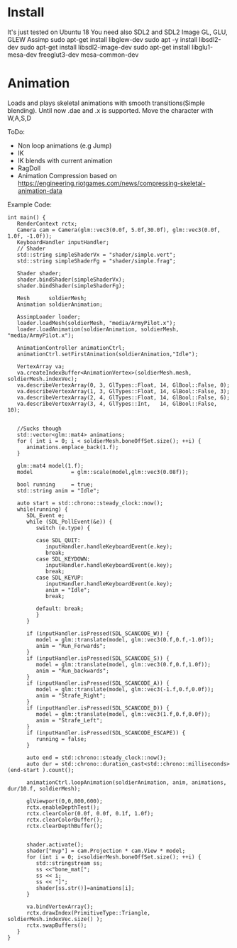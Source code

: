 # Install
It's just tested on Ubuntu 18
You need also 
SDL2 and SDL2 Image
GL, GLU, GLEW 
Assimp
sudo apt-get install libglew-dev
sudo apt -y install libsdl2-dev
sudo apt-get install libsdl2-image-dev
 sudo apt-get install libglu1-mesa-dev freeglut3-dev mesa-common-dev

# Animation
Loads and plays skeletal animations with smooth transitions(Simple blending). Until now .dae and .x is supported. 
Move the character with W,A,S,D

ToDo:
- Non loop animations (e.g Jump)
- IK 
- IK blends with current animation
- RagDoll
- Animation Compression based on https://engineering.riotgames.com/news/compressing-skeletal-animation-data


Example Code:
```
int main() {
   RenderContext rctx;
   Camera cam = Camera(glm::vec3(0.0f, 5.0f,30.0f), glm::vec3(0.0f, 1.0f, -1.0f));
   KeyboardHandler inputHandler;
   // Shader
   std::string simpleShaderVx = "shader/simple.vert";
   std::string simpleShaderFg = "shader/simple.frag";

   Shader shader;
   shader.bindShader(simpleShaderVx);
   shader.bindShader(simpleShaderFg);

   Mesh      soldierMesh;
   Animation soldierAnimation;

   AssimpLoader loader;
   loader.loadMesh(soldierMesh, "media/ArmyPilot.x");
   loader.loadAnimation(soldierAnimation, soldierMesh, "media/ArmyPilot.x");

   AnimationController animationCtrl;
   animationCtrl.setFirstAnimation(soldierAnimation,"Idle");

   VertexArray va;
   va.createIndexBuffer<AnimationVertex>(soldierMesh.mesh, soldierMesh.indexVec);
   va.describeVertexArray(0, 3, GlTypes::Float, 14, GlBool::False, 0);
   va.describeVertexArray(1, 3, GlTypes::Float, 14, GlBool::False, 3);
   va.describeVertexArray(2, 4, GlTypes::Float, 14, GlBool::False, 6);
   va.describeVertexArray(3, 4, GlTypes::Int,   14, GlBool::False, 10);


   //Sucks though
   std::vector<glm::mat4> animations;
   for ( int i = 0; i < soldierMesh.boneOffSet.size(); ++i) {
      animations.emplace_back(1.f);
   }

   glm::mat4 model(1.f);
   model            = glm::scale(model,glm::vec3(0.08f));

   bool running     = true;
   std::string anim = "Idle";

   auto start = std::chrono::steady_clock::now();
   while(running) {
      SDL_Event e;
      while (SDL_PollEvent(&e)) {
         switch (e.type) {

         case SDL_QUIT:
            inputHandler.handleKeyboardEvent(e.key);
            break;
         case SDL_KEYDOWN:
            inputHandler.handleKeyboardEvent(e.key);
            break;
         case SDL_KEYUP:
            inputHandler.handleKeyboardEvent(e.key);
            anim = "Idle";
            break;

         default: break;
         }
      }

      if (inputHandler.isPressed(SDL_SCANCODE_W)) {
         model = glm::translate(model, glm::vec3(0.f,0.f,-1.0f));
         anim = "Run_Forwards";
      }
      if (inputHandler.isPressed(SDL_SCANCODE_S)) {
         model = glm::translate(model, glm::vec3(0.f,0.f,1.0f));
         anim = "Run_backwards";
      }
      if (inputHandler.isPressed(SDL_SCANCODE_A)) {
         model = glm::translate(model, glm::vec3(-1.f,0.f,0.0f));
         anim = "Strafe_Right";
      }
      if (inputHandler.isPressed(SDL_SCANCODE_D)) {
         model = glm::translate(model, glm::vec3(1.f,0.f,0.0f));
         anim = "Strafe_Left";
      }
      if (inputHandler.isPressed(SDL_SCANCODE_ESCAPE)) {
         running = false;
      }

      auto end = std::chrono::steady_clock::now();
      auto dur = std::chrono::duration_cast<std::chrono::milliseconds>(end-start ).count();

      animationCtrl.loopAnimation(soldierAnimation, anim, animations, dur/10.f, soldierMesh);

      glViewport(0,0,800,600);
      rctx.enableDepthTest();
      rctx.clearColor(0.0f, 0.0f, 0.1f, 1.0f);
      rctx.clearColorBuffer();
      rctx.clearDepthBuffer();


      shader.activate();
      shader["mvp"] = cam.Projection * cam.View * model;
      for (int i = 0; i<soldierMesh.boneOffSet.size(); ++i) {
         std::stringstream ss;
         ss <<"bone_mat[";
         ss << i;
         ss << "]";
         shader[ss.str()]=animations[i];
      }

      va.bindVertexArray();
      rctx.drawIndex(PrimitiveType::Triangle, soldierMesh.indexVec.size() );
      rctx.swapBuffers();
   }
}

```
